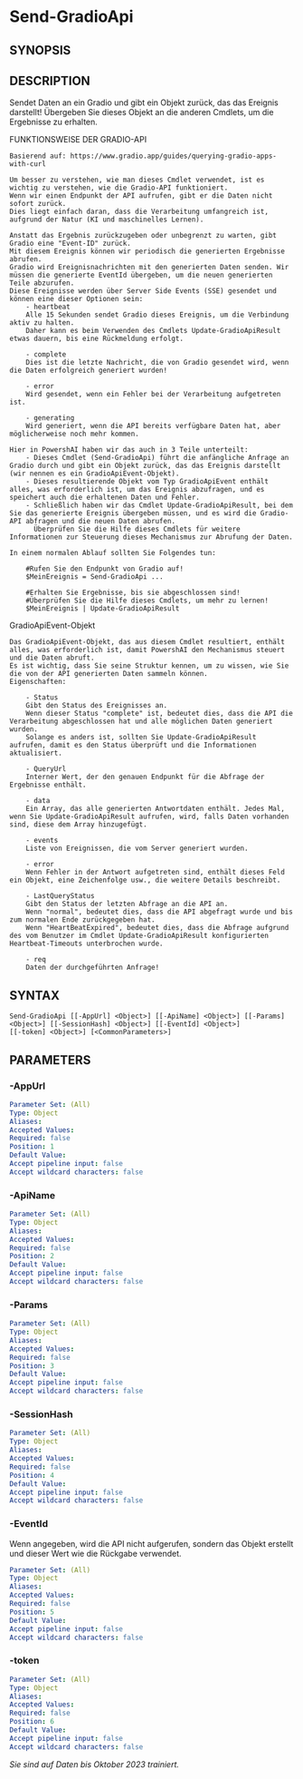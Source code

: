 ﻿---
external help file: powershai-help.xml
schema: 2.0.0
powershai: true
---

# Send-GradioApi

## SYNOPSIS <!--!= @#Synop !-->


## DESCRIPTION <!--!= @#Desc !-->
Sendet Daten an ein Gradio und gibt ein Objekt zurück, das das Ereignis darstellt! 
Übergeben Sie dieses Objekt an die anderen Cmdlets, um die Ergebnisse zu erhalten.

FUNKTIONSWEISE DER GRADIO-API 

    Basierend auf: https://www.gradio.app/guides/querying-gradio-apps-with-curl
    
    Um besser zu verstehen, wie man dieses Cmdlet verwendet, ist es wichtig zu verstehen, wie die Gradio-API funktioniert.  
    Wenn wir einen Endpunkt der API aufrufen, gibt er die Daten nicht sofort zurück.  
    Dies liegt einfach daran, dass die Verarbeitung umfangreich ist, aufgrund der Natur (KI und maschinelles Lernen).  
    
    Anstatt das Ergebnis zurückzugeben oder unbegrenzt zu warten, gibt Gradio eine "Event-ID" zurück.  
    Mit diesem Ereignis können wir periodisch die generierten Ergebnisse abrufen.  
    Gradio wird Ereignisnachrichten mit den generierten Daten senden. Wir müssen die generierte EventId übergeben, um die neuen generierten Teile abzurufen.
    Diese Ereignisse werden über Server Side Events (SSE) gesendet und können eine dieser Optionen sein:
        - heartbeat 
        Alle 15 Sekunden sendet Gradio dieses Ereignis, um die Verbindung aktiv zu halten.  
        Daher kann es beim Verwenden des Cmdlets Update-GradioApiResult etwas dauern, bis eine Rückmeldung erfolgt.
        
        - complete 
        Dies ist die letzte Nachricht, die von Gradio gesendet wird, wenn die Daten erfolgreich generiert wurden!
        
        - error 
        Wird gesendet, wenn ein Fehler bei der Verarbeitung aufgetreten ist.  
        
        - generating
        Wird generiert, wenn die API bereits verfügbare Daten hat, aber möglicherweise noch mehr kommen.
    
    Hier in PowershAI haben wir das auch in 3 Teile unterteilt: 
        - Dieses Cmdlet (Send-GradioApi) führt die anfängliche Anfrage an Gradio durch und gibt ein Objekt zurück, das das Ereignis darstellt (wir nennen es ein GradioApiEvent-Objekt).
        - Dieses resultierende Objekt vom Typ GradioApiEvent enthält alles, was erforderlich ist, um das Ereignis abzufragen, und es speichert auch die erhaltenen Daten und Fehler.
        - Schließlich haben wir das Cmdlet Update-GradioApiResult, bei dem Sie das generierte Ereignis übergeben müssen, und es wird die Gradio-API abfragen und die neuen Daten abrufen.  
          Überprüfen Sie die Hilfe dieses Cmdlets für weitere Informationen zur Steuerung dieses Mechanismus zur Abrufung der Daten.
          
    In einem normalen Ablauf sollten Sie Folgendes tun: 
    
        #Rufen Sie den Endpunkt von Gradio auf!
        $MeinEreignis = Send-GradioApi ... 
    
        #Erhalten Sie Ergebnisse, bis sie abgeschlossen sind!
        #Überprüfen Sie die Hilfe dieses Cmdlets, um mehr zu lernen!
        $MeinEreignis | Update-GradioApiResult
        
GradioApiEvent-Objekt

    Das GradioApiEvent-Objekt, das aus diesem Cmdlet resultiert, enthält alles, was erforderlich ist, damit PowershAI den Mechanismus steuert und die Daten abruft.  
    Es ist wichtig, dass Sie seine Struktur kennen, um zu wissen, wie Sie die von der API generierten Daten sammeln können.
    Eigenschaften:
    
        - Status  
        Gibt den Status des Ereignisses an. 
        Wenn dieser Status "complete" ist, bedeutet dies, dass die API die Verarbeitung abgeschlossen hat und alle möglichen Daten generiert wurden.  
        Solange es anders ist, sollten Sie Update-GradioApiResult aufrufen, damit es den Status überprüft und die Informationen aktualisiert. 
        
        - QueryUrl  
        Interner Wert, der den genauen Endpunkt für die Abfrage der Ergebnisse enthält.
        
        - data  
        Ein Array, das alle generierten Antwortdaten enthält. Jedes Mal, wenn Sie Update-GradioApiResult aufrufen, wird, falls Daten vorhanden sind, diese dem Array hinzugefügt.  
        
        - events  
        Liste von Ereignissen, die vom Server generiert wurden. 
        
        - error  
        Wenn Fehler in der Antwort aufgetreten sind, enthält dieses Feld ein Objekt, eine Zeichenfolge usw., die weitere Details beschreibt.
        
        - LastQueryStatus  
        Gibt den Status der letzten Abfrage an die API an.  
        Wenn "normal", bedeutet dies, dass die API abgefragt wurde und bis zum normalen Ende zurückgegeben hat.
        Wenn "HeartBeatExpired", bedeutet dies, dass die Abfrage aufgrund des vom Benutzer im Cmdlet Update-GradioApiResult konfigurierten Heartbeat-Timeouts unterbrochen wurde.
        
        - req 
        Daten der durchgeführten Anfrage!

## SYNTAX <!--!= @#Syntax !-->

```
Send-GradioApi [[-AppUrl] <Object>] [[-ApiName] <Object>] [[-Params] <Object>] [[-SessionHash] <Object>] [[-EventId] <Object>] 
[[-token] <Object>] [<CommonParameters>]
```

## PARAMETERS <!--!= @#Params !-->

### -AppUrl

```yml
Parameter Set: (All)
Type: Object
Aliases: 
Accepted Values: 
Required: false
Position: 1
Default Value: 
Accept pipeline input: false
Accept wildcard characters: false
```

### -ApiName

```yml
Parameter Set: (All)
Type: Object
Aliases: 
Accepted Values: 
Required: false
Position: 2
Default Value: 
Accept pipeline input: false
Accept wildcard characters: false
```

### -Params

```yml
Parameter Set: (All)
Type: Object
Aliases: 
Accepted Values: 
Required: false
Position: 3
Default Value: 
Accept pipeline input: false
Accept wildcard characters: false
```

### -SessionHash

```yml
Parameter Set: (All)
Type: Object
Aliases: 
Accepted Values: 
Required: false
Position: 4
Default Value: 
Accept pipeline input: false
Accept wildcard characters: false
```

### -EventId
Wenn angegeben, wird die API nicht aufgerufen, sondern das Objekt erstellt und dieser Wert wie die Rückgabe verwendet.

```yml
Parameter Set: (All)
Type: Object
Aliases: 
Accepted Values: 
Required: false
Position: 5
Default Value: 
Accept pipeline input: false
Accept wildcard characters: false
```

### -token

```yml
Parameter Set: (All)
Type: Object
Aliases: 
Accepted Values: 
Required: false
Position: 6
Default Value: 
Accept pipeline input: false
Accept wildcard characters: false
```


<!--PowershaiAiDocBlockStart-->
_Sie sind auf Daten bis Oktober 2023 trainiert._
<!--PowershaiAiDocBlockEnd-->
